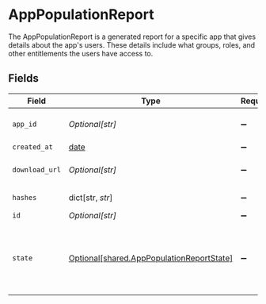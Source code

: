 # AppPopulationReport

The AppPopulationReport is a generated report for a specific app that gives details about the app's users. These details include what groups, roles, and other entitlements the users have access to.


## Fields

| Field                                                                                                                                                                            | Type                                                                                                                                                                             | Required                                                                                                                                                                         | Description                                                                                                                                                                      |
| -------------------------------------------------------------------------------------------------------------------------------------------------------------------------------- | -------------------------------------------------------------------------------------------------------------------------------------------------------------------------------- | -------------------------------------------------------------------------------------------------------------------------------------------------------------------------------- | -------------------------------------------------------------------------------------------------------------------------------------------------------------------------------- |
| `app_id`                                                                                                                                                                         | *Optional[str]*                                                                                                                                                                  | :heavy_minus_sign:                                                                                                                                                               | The appId is the Id of the app which the report is generated for.                                                                                                                |
| `created_at`                                                                                                                                                                     | [date](https://docs.python.org/3/library/datetime.html#date-objects)                                                                                                             | :heavy_minus_sign:                                                                                                                                                               | N/A                                                                                                                                                                              |
| `download_url`                                                                                                                                                                   | *Optional[str]*                                                                                                                                                                  | :heavy_minus_sign:                                                                                                                                                               | The downloadUrl is the url used for downloading the AppPopulationReport.                                                                                                         |
| `hashes`                                                                                                                                                                         | dict[str, *str*]                                                                                                                                                                 | :heavy_minus_sign:                                                                                                                                                               | The hashes field contains the file hashes of the report.                                                                                                                         |
| `id`                                                                                                                                                                             | *Optional[str]*                                                                                                                                                                  | :heavy_minus_sign:                                                                                                                                                               | The id field.                                                                                                                                                                    |
| `state`                                                                                                                                                                          | [Optional[shared.AppPopulationReportState]](undefined/models/shared/apppopulationreportstate.md)                                                                                 | :heavy_minus_sign:                                                                                                                                                               | The state field tracks the state of the AppPopulationReport. This state field can be one of REPORT_STATE_PENDING, REPORT_STATE_UNSPECIFIED, REPORT_STATE_OK, REPORT_STATE_ERROR. |